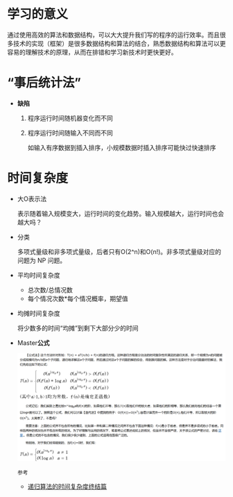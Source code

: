 # 学习的意义

通过使用高效的算法和数据结构，可以大大提升我们写的程序的运行效率。而且很多技术的实现（框架）是很多数据结构和算法的结合，熟悉数据结构和算法可以更容易的理解技术的原理，从而在排错和学习新技术时更快更好。

# “事后统计法”

- **缺陷**

  1. 程序运行时间随机器变化而不同

  2. 程序运行时间随输入不同而不同

     如输入有序数据到插入排序，小规模数据时插入排序可能快过快速排序

# 时间复杂度

- 大O表示法

  表示随着输入规模变大，运行时间的变化趋势。输入规模越大，运行时间也会越大吗？

- 分类

  多项式量级和非多项式量级，后者只有O(2^n)和O(n!)。非多项式量级对应的问题为 NP 问题。

- 平均时间复杂度

  - 总次数/总情况数
  - 每个情况次数*每个情况概率，期望值

- 均摊时间复杂度

  将少数多的时间“均摊”到剩下大部分少的时间

- Master**公式**

  ![](pics/20191212142612.png)
  
  `参考`
  
  - [递归算法的时间复杂度终结篇](https://www.cnblogs.com/python27/archive/2011/12/09/2282486.html)